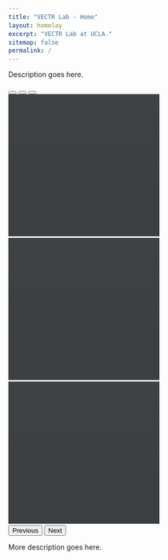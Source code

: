 ```yaml
---
title: "VECTR Lab - Home"
layout: homelay
excerpt: "VECTR Lab at UCLA."
sitemap: false
permalink: /
---
```


Description goes here.

<div markdown="0" id="vectrCarousel" class="carousel slide" data-bs-ride="carousel" data-bs-interval="4000" data-bs-pause="hover">
  <div class="carousel-indicators">
    <button type="button" data-bs-target="#vectrCarousel" data-bs-slide-to="0" class="active" aria-current="true"></button>
    <button type="button" data-bs-target="#vectrCarousel" data-bs-slide-to="1"></button>
    <button type="button" data-bs-target="#vectrCarousel" data-bs-slide-to="2"></button>
  </div>

  <!-- Items -->
  <div class="carousel-inner h-100">
    <div class="carousel-item active">
      <img src="/images/dummy.png" class="d-block w-100">
    </div>
    <div class="carousel-item">
      <img src="/images/dummy.png" class="d-block w-100">
    </div>
    <div class="carousel-item">
      <img src="/images/dummy.png" class="d-block w-100">
    </div>
  </div>

  <button class="carousel-control-prev" type="button" data-bs-target="#vectrCarousel" data-bs-slide="prev">
    <span class="carousel-control-prev-icon" aria-hidden="true"></span>
    <span class="visually-hidden">Previous</span>
  </button>
  <button class="carousel-control-next" type="button" data-bs-target="#vectrCarousel" data-bs-slide="next">
    <span class="carousel-control-next-icon" aria-hidden="true"></span>
    <span class="visually-hidden">Next</span>
  </button>
</div>

More description goes here.

<!-- <figure class="fourth">
  <img src="/images/logopic/Logo_Leiden.jpg" style="width: 210px">
  <img src="/images/logopic/Logo_Nanofront.jpg" style="width: 110px">
  <img src="/images/logopic/Logo_NWO.jpg" style="width: 120px">
  <img src="/images/logopic/Logo_ERC.jpg" style="width: 110px">
</figure> -->
